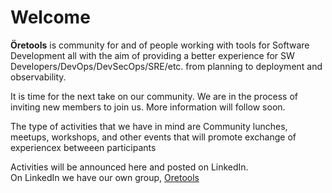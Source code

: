 # Welcome

**Öretools** is community for and of people working with tools for Software Development all with the aim of providing a better experience for SW Developers/DevOps/DevSecOps/SRE/etc. from planning to deployment and observability.  

It is time for the next take on our community. We are in the process of inviting new members to join us. More information will follow soon.  

The type of activities that we have in mind are Community lunches, meetups, workshops, and other events that will promote exchange of experiencex betweeen participants

Activities will be announced here and posted on LinkedIn.  
On LinkedIn we have our own group, [Oretools][oretools-group]  

[oretools-group]: https://www.linkedin.com/groups/14325527/

